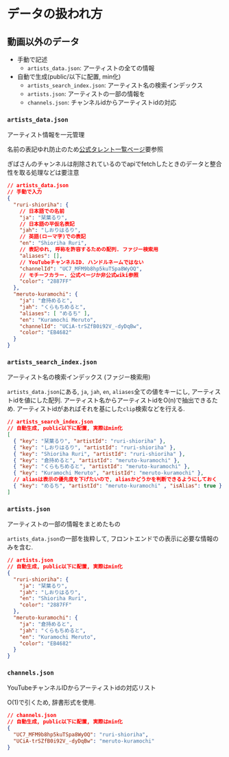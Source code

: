 # データの扱われ方

## 動画以外のデータ

- 手動で記述
  - `artists_data.json`: アーティストの全ての情報
- 自動で生成(public/以下に配置, min化)
  - `artists_search_index.json`: アーティスト名の検索インデックス
  - `artists.json`: アーティストの一部の情報を
  - `channels.json`: チャンネルidからアーティストidの対応

### `artists_data.json`

アーティスト情報を一元管理

名前の表記ゆれ防止のため[公式タレント一覧ページ](https://www.nijisanji.jp/talents)要参照

ぎばさんのチャンネルは削除されているのでapiでfetchしたときのデータと整合性を取る処理などは要注意

```json
// artists_data.json
// 手動で入力
{
  "ruri-shioriha": {
    // 日本語での名前
    "ja": "栞葉るり",
    // 日本語の平仮名表記
    "jah": "しおりはるり",
    // 英語(ローマ字)での表記
    "en": "Shioriha Ruri",
    // 表記ゆれ, 呼称を許容するための配列. ファジー検索用
    "aliases": [],
    // YouTubeチャンネルID. ハンドルネームではない
    "channelId": "UC7_MFM9b8hp5kuTSpa8WyOQ",
    // モチーフカラー. 公式ページか非公式wiki参照
    "color": "2887FF"
  },
  "meruto-kuramochi": {
    "ja": "倉持めると",
    "jah": "くらもちめると",
    "aliases": [ "めるち" ],
    "en": "Kuramochi Meruto",
    "channelId": "UCiA-trSZfB0i92V_-dyDqBw",
    "color": "EB4682"
  }
}
```

### `artists_search_index.json`

アーティスト名の検索インデックス (ファジー検索用)

`artists_data.json`にある, `ja`, `jah`, `en`, `aliases`全ての値をキーにし, アーティストidを値にした配列. アーティスト名からアーティストidをO(n)で抽出できるため. アーティストidがあればそれを基にした`clip`検索などを行える.

```json
// artists_search_index.json
// 自動生成, public以下に配置, 実際はmin化
[
  { "key": "栞葉るり", "artistId": "ruri-shioriha" },
  { "key": "しおりはるり", "artistId": "ruri-shioriha" },
  { "key": "Shioriha Ruri", "artistId": "ruri-shioriha" },
  { "key": "倉持めると", "artistId": "meruto-kuramochi" },
  { "key": "くらもちめると", "artistId": "meruto-kuramochi" },
  { "key": "Kuramochi Meruto", "artistId": "meruto-kuramochi" },
  // aliasは表示の優先度を下げたいので, aliasかどうかを判断できるようにしておく
  { "key": "めるち", "artistId": "meruto-kuramochi" , "isAlias": true }
]
```

### `artists.json`

アーティストの一部の情報をまとめたもの

`artists_data.json`の一部を抜粋して, フロントエンドでの表示に必要な情報のみを含む.

```json
// artists.json
// 自動生成, public以下に配置, 実際はmin化
{
  "ruri-shioriha": {
    "ja": "栞葉るり",
    "jah": "しおりはるり",
    "en": "Shioriha Ruri",
    "color": "2887FF"
  },
  "meruto-kuramochi": {
    "ja": "倉持めると",
    "jah": "くらもちめると",
    "en": "Kuramochi Meruto",
    "color": "EB4682"
  }
}
```

### `channels.json`

YouTubeチャンネルIDからアーティストidの対応リスト

O(1)で引くため, 辞書形式を使用.

```json
// channels.json
// 自動生成, public以下に配置, 実際はmin化
{
  "UC7_MFM9b8hp5kuTSpa8WyOQ": "ruri-shioriha",
  "UCiA-trSZfB0i92V_-dyDqBw": "meruto-kuramochi"
}
```
